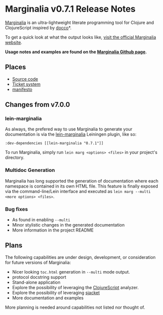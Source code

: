Marginalia v0.7.1 Release Notes
===============================

[Marginalia](http://github.com/fogus/marginalia) is an ultra-lightweight literate programming tool for Clojure and ClojureScript inspired by [docco](http://jashkenas.github.com/docco/)*.

To get a quick look at what the output looks like, [visit the official Marginalia website](http://fogus.me/fun/marginalia/).

**Usage notes and examples are found on the [Marginalia Github page](http://github.com/fogus/marginalia).**

Places
------

* [Source code](https://github.com/fogus/marginalia)
* [Ticket system](https://github.com/fogus/marginalia/issues)
* [manifesto](http://blog.fogus.me/2011/01/05/the-marginalia-manifesto/)

Changes from v7.0.0
-------------------

### lein-marginalia

As always, the prefered way to use Marginalia to generate your documentation is via the [lein-marginalia](http://github.com/fogus/lein-marginalia) Leiningen plugin, like so:

    :dev-dependencies [[lein-marginalia "0.7.1"]]

To run Marginalia, simply run `lein marg <options> <files>` in your project's directory.

### Multidoc Generation

Marginalia has long supported the generation of documentation where each namespace is contained in its own HTML file. This feature is finally exposed via the command-line/Lein interface and executed as `lein marg --multi <more options> <files>`.

### Bug fixes

* As found in enabling `--multi`
* Minor stylistic changes in the generated documentation
* More information in the project README

Plans
-----

The following capabilities are under design, development, or consideration for future versions of Marginalia:

* Nicer looking `toc.html` generation in `--multi` mode output.
* protocol docstring support
* Stand-alone application
* Explore the possibility of leveraging the [ClojureScript](http://github.com/clojure/clojurescript) analyzer.
* Explore the possibility of leveraging [sjacket](https://github.com/cgrand/sjacket)
* More documentation and examples

More planning is needed around capabilities not listed nor thought of.
